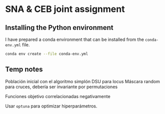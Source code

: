 # SNA & CEB joint assignment

## Installing the Python environment

I have prepared a conda environment that can be installed from the `conda-env.yml` file.
```bash
conda env create --file conda-env.yml
```


## Temp notes
Población inicial con el algoritmo simplón
DSU para locus
Máscara random para cruces, debería ser invariante por permutaciones

Funciones objetivo correlacionadas negativamente

Usar `optuna` para optimizar hiperparámetros.